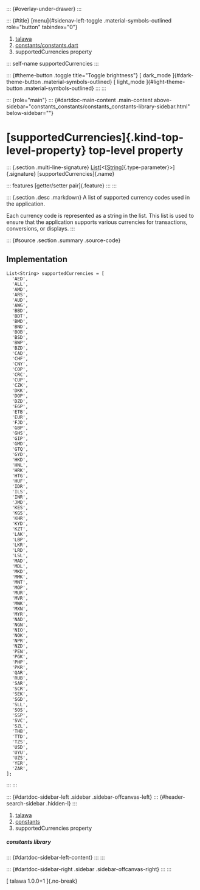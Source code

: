 ::: {#overlay-under-drawer}
:::

::: {#title}
[menu]{#sidenav-left-toggle .material-symbols-outlined role="button"
tabindex="0"}

1.  [talawa](../index.html)
2.  [constants/constants.dart](../constants_constants/)
3.  supportedCurrencies property

::: self-name
supportedCurrencies
:::

::: {#theme-button .toggle title="Toggle brightness"}
[ dark_mode ]{#dark-theme-button .material-symbols-outlined} [
light_mode ]{#light-theme-button .material-symbols-outlined}
:::
:::

::: {role="main"}
::: {#dartdoc-main-content .main-content above-sidebar="constants_constants/constants_constants-library-sidebar.html" below-sidebar=""}
<div>

# [supportedCurrencies]{.kind-top-level-property} top-level property

</div>

::: {.section .multi-line-signature}
[List](https://api.flutter.dev/flutter/dart-core/List-class.html)[\<[[String](https://api.flutter.dev/flutter/dart-core/String-class.html)]{.type-parameter}\>]{.signature}
[supportedCurrencies]{.name}

::: features
[getter/setter pair]{.feature}
:::
:::

::: {.section .desc .markdown}
A list of supported currency codes used in the application.

Each currency code is represented as a string in the list. This list is
used to ensure that the application supports various currencies for
transactions, conversions, or displays.
:::

::: {#source .section .summary .source-code}
## Implementation

``` language-dart
List<String> supportedCurrencies = [
  'AED',
  'ALL',
  'AMD',
  'ARS',
  'AUD',
  'AWG',
  'BBD',
  'BDT',
  'BMD',
  'BND',
  'BOB',
  'BSD',
  'BWP',
  'BZD',
  'CAD',
  'CHF',
  'CNY',
  'COP',
  'CRC',
  'CUP',
  'CZK',
  'DKK',
  'DOP',
  'DZD',
  'EGP',
  'ETB',
  'EUR',
  'FJD',
  'GBP',
  'GHS',
  'GIP',
  'GMD',
  'GTQ',
  'GYD',
  'HKD',
  'HNL',
  'HRK',
  'HTG',
  'HUF',
  'IDR',
  'ILS',
  'INR',
  'JMD',
  'KES',
  'KGS',
  'KHR',
  'KYD',
  'KZT',
  'LAK',
  'LBP',
  'LKR',
  'LRD',
  'LSL',
  'MAD',
  'MDL',
  'MKD',
  'MMK',
  'MNT',
  'MOP',
  'MUR',
  'MVR',
  'MWK',
  'MXN',
  'MYR',
  'NAD',
  'NGN',
  'NIO',
  'NOK',
  'NPR',
  'NZD',
  'PEN',
  'PGK',
  'PHP',
  'PKR',
  'QAR',
  'RUB',
  'SAR',
  'SCR',
  'SEK',
  'SGD',
  'SLL',
  'SOS',
  'SSP',
  'SVC',
  'SZL',
  'THB',
  'TTD',
  'TZS',
  'USD',
  'UYU',
  'UZS',
  'YER',
  'ZAR',
];
```
:::
:::

::: {#dartdoc-sidebar-left .sidebar .sidebar-offcanvas-left}
::: {#header-search-sidebar .hidden-l}
:::

1.  [talawa](../index.html)
2.  [constants](../constants_constants/)
3.  supportedCurrencies property

##### constants library

::: {#dartdoc-sidebar-left-content}
:::
:::

::: {#dartdoc-sidebar-right .sidebar .sidebar-offcanvas-right}
:::
:::

[ talawa 1.0.0+1 ]{.no-break}
